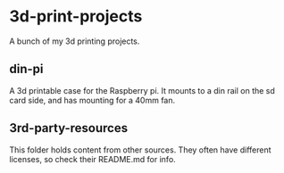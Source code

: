 # 3d-print-projects

A bunch of my 3d printing projects.

## din-pi

A 3d printable case for the Raspberry pi. It mounts to a din rail on the sd card side, and has mounting for a 40mm fan.

## 3rd-party-resources

This folder holds content from other sources. They often have different licenses, so check their README.md for info.
